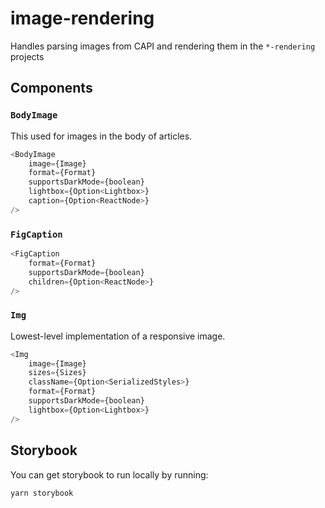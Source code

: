 # image-rendering

Handles parsing images from CAPI and rendering them in the `*-rendering` projects

## Components

### `BodyImage`

This used for images in the body of articles.

```js
<BodyImage
    image={Image}
    format={Format}
    supportsDarkMode={boolean}
    lightbox={Option<Lightbox>}
    caption={Option<ReactNode>}
/>
```

### `FigCaption`

```js
<FigCaption
    format={Format}
    supportsDarkMode={boolean}
    children={Option<ReactNode>}
/>
```

### `Img`

Lowest-level implementation of a responsive image.

```js
<Img
    image={Image}
    sizes={Sizes}
    className={Option<SerializedStyles>}
    format={Format}
    supportsDarkMode={boolean}
    lightbox={Option<Lightbox>}
/>
```

## Storybook

You can get storybook to run locally by running:

```
yarn storybook
```
